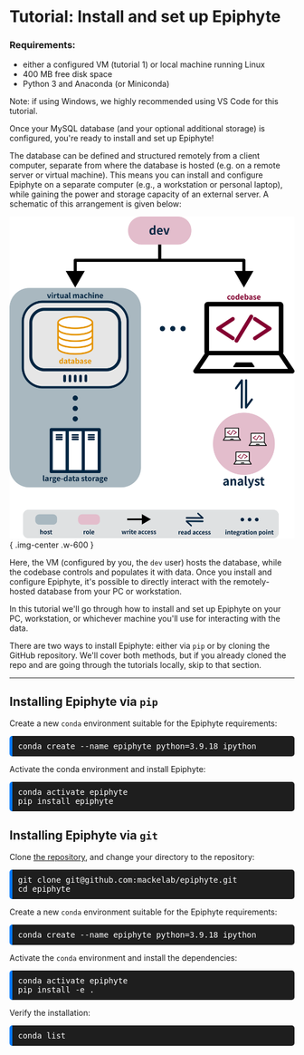 # Tutorial: Install and set up Epiphyte 

### **Requirements:** 

* either a configured VM (tutorial 1) or local machine running Linux
* 400 MB free disk space
* Python 3 and Anaconda (or Miniconda)

Note: if using Windows, we highly recommended using VS Code for this tutorial.

Once your MySQL database (and your optional additional storage) is configured, you're ready to install and set up Epiphyte!

The database can be defined and structured remotely from a client computer, separate from where the database is hosted (e.g. on a remote server or virtual machine). This means you can install and configure Epiphyte on a separate computer (e.g., a workstation or personal laptop), while gaining the power and storage capacity of an external server. A schematic of this arrangement is given below:

![Infrastructure diagram](../reference/infrastructure_diagram.png){ .img-center .w-600 }


Here, the VM (configured by you, the `dev` user) hosts the database, while the codebase controls and populates it with data. Once you install and configure Epiphyte, it's possible to directly interact with the remotely-hosted database from your PC or workstation. 

In this tutorial we'll go through how to install and set up Epiphyte on your PC, workstation, or whichever machine you'll use for interacting with the data. 

There are two ways to install Epiphyte: either via `pip` or by cloning the GitHub repository. We'll cover both methods, but if you already cloned the repo and are going through the tutorials locally, skip to that section. 

-----------

## Installing Epiphyte via `pip`

Create a new `conda` environment suitable for the Epiphyte requirements:

<pre style="background-color: #1E1E1E; color: white; padding: 10px; border-radius: 5px; border-left: 5px solid #007bff;">
conda create --name epiphyte python=3.9.18 ipython
</pre>

Activate the conda environment and install Epiphyte:


<pre style="background-color: #1E1E1E; color: white; padding: 10px; border-radius: 5px; border-left: 5px solid #007bff;">
conda activate epiphyte
pip install epiphyte
</pre>

## Installing Epiphyte via `git`

Clone [the repository](https://github.com/mackelab/epiphyte), and change your directory to the repository: 

<pre style="background-color: #1E1E1E; color: white; padding: 10px; border-radius: 5px; border-left: 5px solid #007bff;">
git clone git@github.com:mackelab/epiphyte.git
cd epiphyte
</pre>

Create a new `conda` environment suitable for the Epiphyte requirements:

<pre style="background-color: #1E1E1E; color: white; padding: 10px; border-radius: 5px; border-left: 5px solid #007bff;">
conda create --name epiphyte python=3.9.18 ipython
</pre>

Activate the `conda` environment and install the dependencies:

<pre style="background-color: #1E1E1E; color: white; padding: 10px; border-radius: 5px; border-left: 5px solid #007bff;">
conda activate epiphyte
pip install -e .
</pre>

Verify the installation:

<pre style="background-color: #1E1E1E; color: white; padding: 10px; border-radius: 5px; border-left: 5px solid #007bff;">
conda list
</pre>
